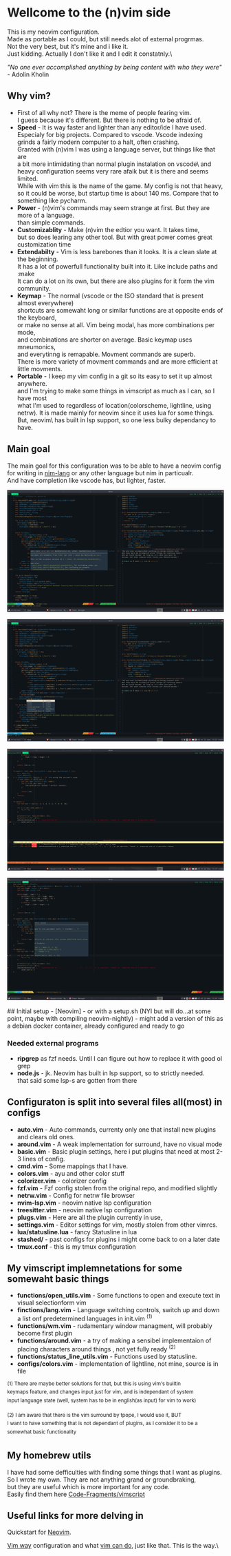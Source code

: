 # Wellcome to the (n)vim side
This is my neovim configuration.\
Made as portable as I could, but still needs alot of external progrmas.\
Not the very best, but it's mine and i like it.\
Just kidding. Actually I don't like it and I edit it constatnly.\

*"No one ever accomplished anything by being content with who they were"* - Adolin Kholin

## Why vim?
 - First of all why not? There is the meme of people fearing vim.\
   I guess because it's different. But there is nothing to be afraid of.
 - **Speed** - It is way faster and lighter than any editor/ide I have used.\
   Especialy for big projects. Compared to vscode. Vscode indexing\
   grinds a fairly modern computer to a halt, often crashing.\
   Granted with (n)vim I was using a language server, but things like that are\
   a bit more intimidating than normal plugin instalation on vscode\ 
   and heavy configuration seems very rare afaik but it is there and seems limited.\
   While with vim this is the name of the game. My config is not that heavy,\
   so it could be worse, but startup time is about 140 ms. Compare that to something like pycharm.
 - **Power** - (n)vim's commands may seem strange at first. But they are more of a language.\
   than simple commands.
 - **Customizablity** - Make (n)vim the edtior you want. It takes time,\
   but so does learing any other tool. But with great power comes great customization time
 - **Extendabilty** - Vim is less barebones than it looks. It is a clean slate at the beginning.\
   It has a lot of powerfull functionality built into it. Like include paths and :make\
   It can do a lot on its own, but there are also plugins for it form the vim community.
 - **Keymap** - The normal (vscode or the ISO standard that is present almost everywhere)\
   shortcuts are somewaht long or similar functions are at opposite ends of the keyboard, \
   or make no sense at all. Vim being modal, has more combinations per mode,\
   and combinations are shorter on average. Basic keymap uses mneumonics,\
   and everytinng is remapable. Movment commands are superb.\
   There is more variety of movment commands and are more efficient at little movments.
 - **Portable** - I keep my vim config in a git so its easy to set it up almost anywhere.\
   and I'm trying to make some things in vimscript as much as I can, so I have most\
   what I'm used to regardless of location(colorscheme, lightline, using netrw).
   It is made mainly for neovim since it uses lua for some things. But, neovim\ 
   has built in lsp support, so one less bulky dependancy to have.

## Main goal
The main goal for this configuration was to be able to have a neovim config\
for writing in [nim-lang] or any other language but nim in particualr.\
And have completion like vscode has, but lighter, faster. 

[nim-lang]:https://nim-lang.org/

<p>
<img src="https://github.com/Rosen-Popov/nvim/blob/master/.img/nvim.png"  title="This is what peak performance looks like">
</p>

<p>
<img src="https://github.com/Rosen-Popov/nvim/blob/master/.img/lsp.png"  title="Tree-sitter + lsp">
</p>

<p>
<img src="https://github.com/Rosen-Popov/nvim/blob/master/.img/diagn.png"  title="Get all diagnostics">
</p>

<p>
<img src="https://github.com/Rosen-Popov/nvim/blob/master/.img/descr.png"  title="Hover definition">
</p>
## Initial setup
- [Neovim]
- or with a setup.sh (NYI but will do...at some point, maybe with compiling neovim-nightly)
- might add a version of this as a debian docker container, already configured and ready to go

### Needed external programs 
- **ripgrep** as fzf needs. Until I can figure out how to replace it with good ol grep
- **node.js** - jk. Neovim has built in lsp support, so to strictly needed.\
    that said some lsp-s are gotten from there

## Configuraton is split into several files all(most) in configs
- **auto.vim** - Auto commands, currenty only one that install new plugins and clears old ones.
- **around.vim** - A weak implementation for surround, have no visual mode
- **basic.vim** - Basic plugin settings, here i put plugins that need at most 2-3 lines of config.
- **cmd.vim** - Some mappings that I have.
- **colors.vim** -  ayu and other color stuff
- **colorizer.vim** -  colorizer config
- **fzf.vim** - Fzf config stolen from the original repo, and modified slightly
- **netrw.vim** - Config for netrw file browser
- **nvim-lsp.vim** - neovim native lsp configuration
- **treesitter.vim** - neovim native lsp configuration
- **plugs.vim** - Here are all the plugin currently in use, 
- **settings.vim** - Editor settings for vim, mostly stolen from other vimrcs.
- **lua/statusline.lua** - fancy Statusline in lua 
- **stashed/**  - past configs for plugins i might come back to on a later date
- **tmux.conf** - this is my tmux configuration 

## My vimscript implemnetations for some somewaht basic things
- **functions/open_utils.vim** - Some functions to open and execute text in visual selectionform vim
- **finctions/lang.vim** - Language switching controls, switch up and down a list onf predetermined languages in init.vim <sup>(1)</sup>
- **functions/wm.vim** - rudamentary window managment, will probably become first plugin
- **functions/around.vim** - a try of making a sensibel implementaion of placing characters around things , not yet fully ready <sup>(2)</sup>
- **functions/status_line_utils.vim** - Functions used by statusline. 
- **configs/colors.vim** - implementation of lightline, not mine, source is in file

 <sup>(1) There are maybe better solutions for that, but this is using vim's builtin\
 keymaps feature, and changes input just for vim, and is independant of system\
 input language state (well, system has to be in english(as input) for vim to work)</sup>

 <sup>(2) I am aware that there is the vim surround by tpope, I would use it, BUT\
 I want to have something that is not dependant of plugins, as I consider it to be a\
 somewhat basic functionality</sup>

## My homebrew utils
I have had some defficulties with finding some things that I want as plugins.\
So I wrote my own. They are not anything grand or groundbraking,\
but they are useful which is more important for any code.\
Easily find them here [Code-Fragments/vimscript]

[Code-Fragments/vimscript]: https://github.com/rdpopov/Code-Fragments/tree/main/vimscript

## Useful links for more delving in
Quickstart for [Neovim].

[Neovim]: https://www.linode.com/docs/guides/how-to-install-neovim-and-plugins-with-vim-plug/

[Vim way] configuration and what [vim can do], just like that. This is the way.\

[Vim way]: https://www.youtube.com/watch?v=DogKdiRx7ls
[vim can do]: https://www.youtube.com/watch?v=XA2WjJbmmoM
[ms-jpq/chadtree]:https://github.com/ms-jpq/chadtree 

